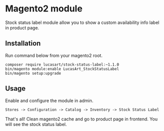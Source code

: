 # Magento2 module
Stock status label module allow you to show a custom availability info label in product page.

## Installation
Run command below from your magento2 root.
```
composer require lucasart/stock-status-label:~1.1.0
bin/magento module:enable LucasArt_StockStatusLabel
bin/magento setup:upgrade
```
## Usage
Enable and configure the module in admin.
```
Stores -> Configuration -> Catalog -> Inventory -> Stock Status Label
```
That's all! Clean magento2 cache and go to product page in frontend. You will see the stock status label.
